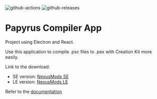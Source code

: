 ![github-actions](https://github.com/Kiyozz/papyrus-compiler-app/workflows/CI/badge.svg)
![github-releases](https://img.shields.io/github/v/release/Kiyozz/papyrus-compiler-app)

# Papyrus Compiler App

Project using Electron and React.

Use this application to compile .psc files to .pex with Creation Kit more easily.

Link to the download:

- SE version: [NexusMods SE](https://www.nexusmods.com/skyrimspecialedition/mods/23852)
- LE version: [NexusMods LE](https://www.nexusmods.com/skyrim/mods/96339)

Refer to the [documentation](https://documentation.pca-app.dev)
